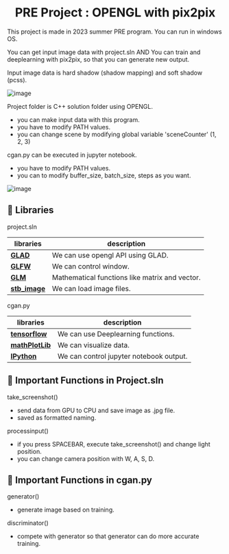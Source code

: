<div align="center">
 
# PRE Project : OPENGL with pix2pix

</div>

This project is made in 2023 summer PRE program.
You can run in windows OS.

You can get input image data with project.sln 
AND
You can train and deeplearning with pix2pix, so that you can generate new output.

Input image data is hard shadow (shadow mapping) and soft shadow (pcss).

![image](https://github.com/ParkJaeSeong98/PRE-OPENGL/assets/48883899/e6c6aeef-52e4-4f7a-85e5-fabb7e8b9600)


Project folder is C++ solution folder using OPENGL.
- you can make input data with this program.
- you have to modify PATH values.
- you can change scene by modifying global variable 'sceneCounter' (1, 2, 3)

cgan.py can be executed in jupyter notebook.
- you have to modify PATH values.
- you can to modify buffer_size, batch_size, steps as you want.


![image](https://github.com/ParkJaeSeong98/PRE-OPENGL/assets/48883899/947c176b-5eee-4258-bb45-ee8b86133a2f)




## 📖 Libraries

project.sln

 |libraries|description|
 |---|-----|
 |[**GLAD**](https://github.com/Dav1dde/glad)|We can use opengl API using GLAD.|
 |[**GLFW**](https://github.com/glfw/glfw)|We can control window.|
 |[**GLM**](https://github.com/g-truc/glm)|Mathematical functions like matrix and vector.|
 |[**stb_image**](https://github.com/nothings/stb)|We can load image files.|

cgan.py

 |libraries|description|
 |---|-----|
 |[**tensorflow**](https://github.com/tensorflow/tensorflow)|We can use Deeplearning functions.|
 |[**mathPlotLib**](https://github.com/matplotlib/matplotlib)|We can visualize data.|
 |[**IPython**](https://github.com/ipython/ipython)|We can control jupyter notebook output.|


## 🔎 Important Functions in Project.sln

take_screenshot()
- send data from GPU to CPU and save image as .jpg file.
- saved as formatted naming.

processinput()
- if you press SPACEBAR, execute take_screenshot() and change light position.
- you can change camera position with W, A, S, D.


## 🔎 Important Functions in cgan.py

generator()
- generate image based on training.

discriminator()
- compete with generator so that generator can do more accurate training.
